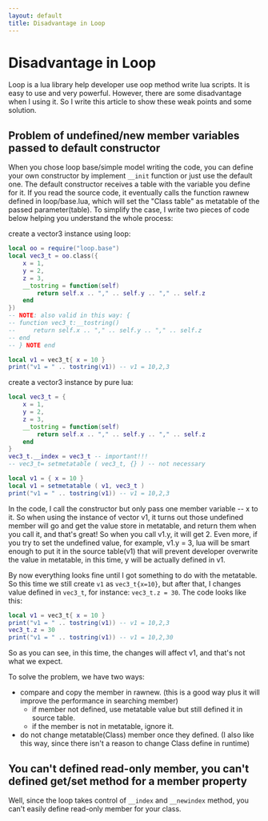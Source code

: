 ```yaml
---
layout: default
title: Disadvantage in Loop
---
```


# Disadvantage in Loop

Loop is a lua library help developer use oop method write lua scripts. It is easy to use and very powerful. However, 
there are some disadvantage when I using it. So I write this article to show these weak points and some solution.

## Problem of undefined/new member variables passed to default constructor

When you chose loop base/simple model writing the code, you can define your own constructor by 
implement `__init` function or just use the default one. The default constructor receives a table with 
the variable you define for it. If you read the source code, it eventually calls the function rawnew defined 
in loop/base.lua, which will set the "Class table" as metatable of the passed parameter(table). 
To simplify the case, I write two pieces of code below helping you understand the whole process:

create a vector3 instance using loop:

```lua
local oo = require("loop.base")
local vec3_t = oo.class({
    x = 1, 
    y = 2, 
    z = 3, 
    __tostring = function(self)
        return self.x .. "," .. self.y .. "," .. self.z
    end
})
-- NOTE: also valid in this way: { 
-- function vec3_t:__tostring()
--     return self.x .. "," .. self.y .. "," .. self.z
-- end
-- } NOTE end 

local v1 = vec3_t{ x = 10 }
print("v1 = " .. tostring(v1)) -- v1 = 10,2,3
```

create a vector3 instance by pure lua:

```lua
local vec3_t = { 
    x = 1, 
    y = 2, 
    z = 3, 
    __tostring = function(self) 
        return self.x .. "," .. self.y .. "," .. self.z
    end
}
vec3_t.__index = vec3_t -- important!!!
-- vec3_t= setmetatable ( vec3_t, {} ) -- not necessary

local v1 = { x = 10 }
local v1 = setmetatable ( v1, vec3_t )
print("v1 = " .. tostring(v1)) -- v1 = 10,2,3
```

In the code, I call the constructor but only pass one member variable -- x to it. So when using the instance 
of vector v1, it turns out those undefined member will go and get the value store in metatable, and return 
them when you call it, and that's great! So when you call v1.y, it will get 2. Even more, if you try to set 
the undefined value, for example, v1.y = 3, lua will be smart enough to put it in the source table(v1) that 
will prevent developer overwrite the value in metatable, in this time, y will be actually defined in v1.

By now everything looks fine until I got something to do with the metatable. So this time we still create `v1` 
as `vec3_t{x=10}`, but after that, I changes value defined in `vec3_t`, for instance: `vec3_t.z = 30`. 
The code looks like this:

```lua
local v1 = vec3_t{ x = 10 }
print("v1 = " .. tostring(v1)) -- v1 = 10,2,3
vec3_t.z = 30
print("v1 = " .. tostring(v1)) -- v1 = 10,2,30
```

So as you can see, in this time, the changes will affect v1, and that's not what we expect.

To solve the problem, we have two ways:

  - compare and copy the member in rawnew. (this is a good way plus it will improve the performance in searching member)
    * if member not defined, use metatable value but still defined it in source table. 
    * if the member is not in metatable, ignore it.
  - do not change metatable(Class) member once they defined. (I also like this way, since there isn't a reason to change Class define in runtime)

## You can't defined read-only member, you can't defined get/set method for a member property

Well, since the loop takes control of `__index` and `__newindex` method, you can't easily define read-only member for your class.
